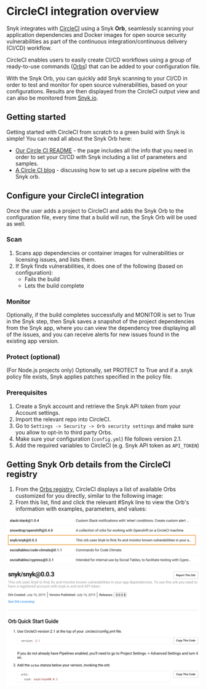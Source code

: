 # CircleCI integration overview

Snyk integrates with [CircleCI](https://circleci.com/) using a Snyk **Orb**, seamlessly scanning your application dependencies and Docker images for open source security vulnerabilities as part of the continuous integration/continuous delivery \(CI/CD\) workflow.

CircleCI enables users to easily create CI/CD workflows using a group of ready-to-use commands \([Orbs](https://circleci.com/orbs/)\) that can be added to your configuration file.

With the Snyk Orb, you can quickly add Snyk scanning to your CI/CD in order to test and monitor for open source vulnerabilities, based on your configurations. Results are then displayed from the CircleCI output view and can also be monitored from [Snyk.io](http://app.snyk.io/).

## Getting started

Getting started with CircleCI from scratch to a green build with Snyk is simple! You can read all about the Snyk Orb here:

* [Our Circle CI README](https://circleci.com/orbs/registry/orb/snyk/snyk) - the page includes all the info that you need in order to set your CI/CD with Snyk including a list of parameters and samples.
* [A Circle CI blog](https://circleci.com/blog/adding-application-and-image-scanning-to-your-cicd-pipeline/) - discussing how to set up a secure pipeline with the Snyk orb.

## Configure your CircleCI integration

Once the user adds a project to CircleCI and adds the Snyk Orb to the configuration file, every time that a build will run, the Snyk Orb will be used as well.

### Scan

1. Scans app dependencies or container images for vulnerabilities or licensing issues, and lists them.
2. If Snyk finds vulnerabilities, it does one of the following \(based on configuration\):
   * Fails the build
   * Lets the build complete

### **Monitor**

Optionally, if the build completes successfully and MONITOR is set to True in the Snyk step, then Snyk saves a snapshot of the project dependencies from the Snyk app, where you can view the dependency tree displaying all of the issues, and you can receive alerts for new issues found in the existing app version.

### **Protect \(optional\)**

\(For Node.js projects only\) Optionally, set PROTECT to True and if a .snyk policy file exists, Snyk applies patches specified in the policy file.

### **Prerequisites**

1. Create a Snyk account and retrieve the Snyk API token from your Account settings.
2. Import the relevant repo into CircleCI.
3. Go to `Settings -> Security -> Orb security settings` and make sure you allow to opt-in to third party Orbs.
4. Make sure your configuration \(`config.yml`\) file follows version 2.1.
5. Add the required variables to CircleCI \(e.g. Snyk API token as `API_TOKEN`\)

## Getting Snyk Orb details from the CircleCI registry

1. From the [Orbs registry](https://circleci.com/orbs/registry/), CircleCI displays a list of available Orbs customized for you directly, similar to the following image:
2. From this list, find and click the relevant \#Snyk line to view the Orb's information with examples, parameters, and values:

![](../../.gitbook/assets/uuid-10d3ba7f-799b-45a9-5c8e-b2abe9aab955-en.png)

![](../../.gitbook/assets/uuid-ce212e67-b7ac-3cf7-4772-c84f6897aed9-en.png)

